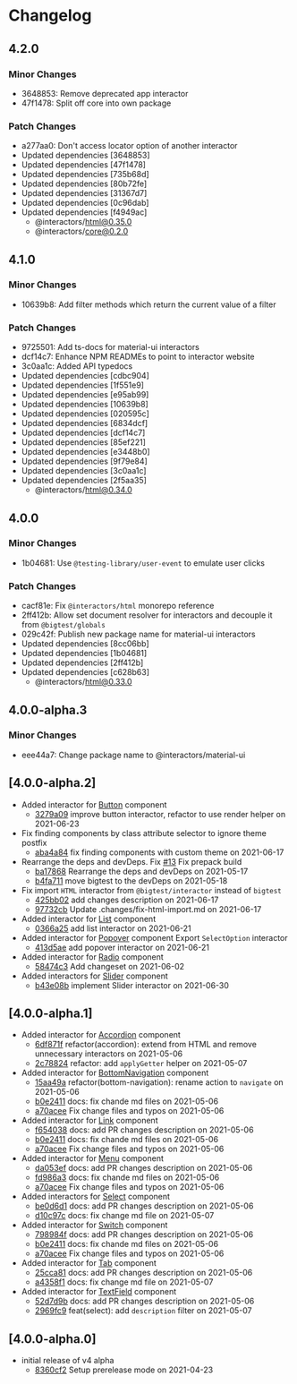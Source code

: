 # Changelog

## 4.2.0

### Minor Changes

- 3648853: Remove deprecated app interactor
- 47f1478: Split off core into own package

### Patch Changes

- a277aa0: Don't access locator option of another interactor
- Updated dependencies [3648853]
- Updated dependencies [47f1478]
- Updated dependencies [735b68d]
- Updated dependencies [80b72fe]
- Updated dependencies [31367d7]
- Updated dependencies [0c96dab]
- Updated dependencies [f4949ac]
  - @interactors/html@0.35.0
  - @interactors/core@0.2.0

## 4.1.0

### Minor Changes

- 10639b8: Add filter methods which return the current value of a filter

### Patch Changes

- 9725501: Add ts-docs for material-ui interactors
- dcf14c7: Enhance NPM READMEs to point to interactor website
- 3c0aa1c: Added API typedocs
- Updated dependencies [cdbc904]
- Updated dependencies [1f551e9]
- Updated dependencies [e95ab99]
- Updated dependencies [10639b8]
- Updated dependencies [020595c]
- Updated dependencies [6834dcf]
- Updated dependencies [dcf14c7]
- Updated dependencies [85ef221]
- Updated dependencies [e3448b0]
- Updated dependencies [9f79e84]
- Updated dependencies [3c0aa1c]
- Updated dependencies [2f5aa35]
  - @interactors/html@0.34.0

## 4.0.0

### Minor Changes

- 1b04681: Use `@testing-library/user-event` to emulate user clicks

### Patch Changes

- cacf81e: Fix `@interactors/html` monorepo reference
- 2ff412b: Allow set document resolver for interactors and decouple it from `@bigtest/globals`
- 029c42f: Publish new package name for material-ui interactors
- Updated dependencies [8cc06bb]
- Updated dependencies [1b04681]
- Updated dependencies [2ff412b]
- Updated dependencies [c628b63]
  - @interactors/html@0.33.0

## 4.0.0-alpha.3

### Minor Changes

- eee44a7: Change package name to @interactors/material-ui

## \[4.0.0-alpha.2]

- Added interactor for [Button](https://material-ui.com/components/buttons/) component
  - [3279a09](https://github.com/thefrontside/material-ui-interactors/commit/3279a09785353fd13756b270f2160955c4cd80ab) improve button interactor, refactor to use render helper on 2021-06-23
- Fix finding components by class attribute selector to ignore theme postfix
  - [aba4a84](https://github.com/thefrontside/material-ui-interactors/commit/aba4a8481adb9c9582241a22d3d089c85168de8f) fix finding components with custom theme on 2021-06-17
- Rearrange the deps and devDeps. Fix [#13](https://github.com/thefrontside/material-ui-interactors/issues/13)
  Fix prepack build
  - [ba17868](https://github.com/thefrontside/material-ui-interactors/commit/ba178689e35055259b4aee3d2482cbf46575cd4c) Rearrange the deps and devDeps on 2021-05-17
  - [b4fa711](https://github.com/thefrontside/material-ui-interactors/commit/b4fa71173e007f06e70b31ee6be901fd09fa2aec) move bigtest to the devDeps on 2021-05-18
- Fix import `HTML` interactor from `@bigtest/interactor` instead of `bigtest`
  - [425bb02](https://github.com/thefrontside/material-ui-interactors/commit/425bb02e6cdb1ec666e3148aac4ad47abfd0f9f9) add changes description on 2021-06-17
  - [97732cb](https://github.com/thefrontside/material-ui-interactors/commit/97732cb925c10d49858c65f48ebaa09599f9866c) Update .changes/fix-html-import.md on 2021-06-17
- Added interactor for [List](https://material-ui.com/components/list/) component
  - [0366a25](https://github.com/thefrontside/material-ui-interactors/commit/0366a2580ff6a6ee28cb3d58fd69473e5b148d06) add list interactor on 2021-06-21
- Added interactor for [Popover](https://material-ui.com/components/popover/) component
  Export `SelectOption` interactor
  - [413d5ae](https://github.com/thefrontside/material-ui-interactors/commit/413d5ae1a12f3db3b02b3c0ee83067cb016dd7e5) add popover interactor on 2021-06-21
- Added interactor for [Radio](https://material-ui.com/components/radio/) component
  - [58474c3](https://github.com/thefrontside/material-ui-interactors/commit/58474c3ee7e5a97965940f1d4a509654a7e43c8a) Add changeset on 2021-06-02
- Added interactors for [Slider](https://material-ui.com/components/slider/) component
  - [b43e08b](https://github.com/thefrontside/material-ui-interactors/commit/b43e08b54e74472e70786d07c741ceb9e13a53f9) implement Slider interactor on 2021-06-30

## \[4.0.0-alpha.1]

- Added interactor for [Accordion](https://material-ui.com/components/accordion/) component
  - [6df871f](https://github.com/thefrontside/material-ui-interactors/commit/6df871fec996cc109537db05ddfd726bb04e45fe) refactor(accordion): extend from HTML and remove unnecessary interactors on 2021-05-06
  - [2c78824](https://github.com/thefrontside/material-ui-interactors/commit/2c78824fadd832f636c8e9f4e4248b252ba34c71) refactor: add `applyGetter` helper on 2021-05-07
- Added interactor for [BottomNavigation](https://material-ui.com/components/bottom-navigation/) component
  - [15aa49a](https://github.com/thefrontside/material-ui-interactors/commit/15aa49a64a8fdbbf6d11d7fb712140a51dddab1b) refactor(bottom-navigation): rename action to `navigate` on 2021-05-06
  - [b0e2411](https://github.com/thefrontside/material-ui-interactors/commit/b0e2411195130a4c595c26f28ea980d42fe5ffba) docs: fix chande md files on 2021-05-06
  - [a70acee](https://github.com/thefrontside/material-ui-interactors/commit/a70acee696782e725a704227bf4ef6631fd7be26) Fix change files and typos on 2021-05-06
- Added interactor for [Link](https://material-ui.com/components/links/) component
  - [f654038](https://github.com/thefrontside/material-ui-interactors/commit/f6540381de2371580d28510c58f52614c81de851) docs: add PR changes description on 2021-05-06
  - [b0e2411](https://github.com/thefrontside/material-ui-interactors/commit/b0e2411195130a4c595c26f28ea980d42fe5ffba) docs: fix chande md files on 2021-05-06
  - [a70acee](https://github.com/thefrontside/material-ui-interactors/commit/a70acee696782e725a704227bf4ef6631fd7be26) Fix change files and typos on 2021-05-06
- Added interactor for [Menu](https://material-ui.com/components/menus/) component
  - [da053ef](https://github.com/thefrontside/material-ui-interactors/commit/da053ef91130fc168468acf92944d740461de151) docs: add PR changes description on 2021-05-06
  - [fd986a3](https://github.com/thefrontside/material-ui-interactors/commit/fd986a31bb80dc7c2b57a64f0bdd391b871ebc7e) docs: fix chande md files on 2021-05-06
  - [a70acee](https://github.com/thefrontside/material-ui-interactors/commit/a70acee696782e725a704227bf4ef6631fd7be26) Fix change files and typos on 2021-05-06
- Added interactors for [Select](https://material-ui.com/components/selects/) component
  - [be0d6d1](https://github.com/thefrontside/material-ui-interactors/commit/be0d6d10283f3fab229838041bb5217076272baf) docs: add PR changes description on 2021-05-06
  - [d10c97c](https://github.com/thefrontside/material-ui-interactors/commit/d10c97cfdd01b7f456078fe50bb8dc3707023ac4) docs: fix change md file on 2021-05-07
- Added interactor for [Switch](https://material-ui.com/components/switches/) component
  - [798984f](https://github.com/thefrontside/material-ui-interactors/commit/798984fb1a01198684ba229272150cf16e66c0a5) docs: add PR changes description on 2021-05-06
  - [b0e2411](https://github.com/thefrontside/material-ui-interactors/commit/b0e2411195130a4c595c26f28ea980d42fe5ffba) docs: fix chande md files on 2021-05-06
  - [a70acee](https://github.com/thefrontside/material-ui-interactors/commit/a70acee696782e725a704227bf4ef6631fd7be26) Fix change files and typos on 2021-05-06
- Added interactor for [Tab](https://material-ui.com/components/tabs/) component
  - [25cca81](https://github.com/thefrontside/material-ui-interactors/commit/25cca810587a175b48f0c596dd1ae49ba3c58580) docs: add PR changes description on 2021-05-06
  - [a4358f1](https://github.com/thefrontside/material-ui-interactors/commit/a4358f1d18c0d4c669bba9a5d5d8b66113f108e6) docs: fix change md file on 2021-05-07
- Added interactor for [TextField](https://material-ui.com/components/text-fields/) component
  - [52d7d9b](https://github.com/thefrontside/material-ui-interactors/commit/52d7d9b2fd7c9f524a1a9a0ebcf99e7e63ca0f07) docs: add PR changes description on 2021-05-06
  - [2969fc9](https://github.com/thefrontside/material-ui-interactors/commit/2969fc97409de33f4fd98d3ea151a89917af8c7b) feat(select): add `description` filter on 2021-05-07

## \[4.0.0-alpha.0]

- initial release of v4 alpha
  - [8360cf2](https://github.com/thefrontside/material-ui-interactors/commit/8360cf2936be6722942aa667bba9807f06049922) Setup prerelease mode on 2021-04-23
